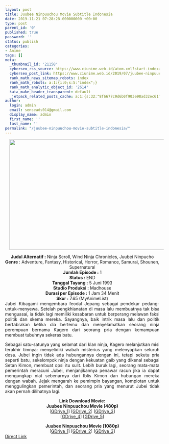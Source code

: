 ```yaml
---
layout: post
title: Juubee Ninpuuchou Movie Subtitle Indonesia
date: 2019-11-21 07:28:28.000000000 +00:00
type: post
parent_id: '0'
published: true
password: ''
status: publish
categories:
- Anime
tags: []
meta:
  _thumbnail_id: '21158'
  cyberseo_rss_source: https://www.ciunime.web.id/atom.xml?start-index=1651&max-results=150
  cyberseo_post_link: https://www.ciunime.web.id/2019/07/juubee-ninpuuchou-movie-subtitle.html
  rank_math_news_sitemap_robots: index
  rank_math_robots: a:1:{i:0;s:5:"index";}
  rank_math_analytic_object_id: '2614'
  kata_make_header_transparent: default
  _jetpack_related_posts_cache: a:1:{s:32:"8f6677c9d6b0f903e98ad32ec61f8deb";a:2:{s:7:"expires";i:1655920536;s:7:"payload";a:0:{}}}
author:
  login: admin
  email: senseads014@gmail.com
  display_name: admin
  first_name: ''
  last_name: ''
permalink: "/juubee-ninpuuchou-movie-subtitle-indonesia/"
---
```

<div class="separator" style="clear: both; text-align: center;"><a href="https://1.bp.blogspot.com/-GWS9NFd4xAg/XR9HJYCtaCI/AAAAAAAAbAs/5OvJyPaV7pI6bishlb8Q5z7qAuvSBt0QgCLcBGAs/s1600/Juubee%2BNinpuuchou%2BMovie.jpg" imageanchor="1" style="margin-left: 1em; margin-right: 1em;"><img border="0" data-original-height="720" data-original-width="1280" height="360" src="{{ site.baseurl }}/assets/2019/11/Juubee%2BNinpuuchou%2BMovie.jpg" width="640" /></a></div>
<p>
<div style="text-align: center;"><b>Judul</b><b><b> Alternatif</b> :</b> Ninja Scroll, Wind Ninja Chronicles, Juubei Ninpucho</div>
<div style="text-align: center;"><b><b>Genre :</b></b> Adventure, Fantasy, Historical, Horror, Romance, Samurai, Shounen, Supernatural</div>
<div style="text-align: center;"><b>Jumlah Episode :</b> 1<br /><b>Status :&nbsp;</b>END<br /><b>Tanggal Tayang :</b> 5 Juni 1993<br /><b>Studio Produksi :</b> Madhouse<br /><b>Durasi per Episode :</b> 1 Jam 34 Menit</div>
<div style="text-align: center;"><b>Skor :</b> 7.65 (MyAnimeList)</div>
<div style="text-align: center;"></div>
<div style="text-align: justify;">Jubei Kibagami mengembara feodal Jepang sebagai pendekar pedang-untuk-menyewa. Setelah pengkhianatan di masa lalu membuatnya tak bisa menguasai, ia tidak lagi memiliki kesabaran untuk berperang melawan faksi politik dan skema mereka. Sayangnya, baik intrik masa lalu dan politik bertabrakan ketika dia bertemu dan menyelamatkan seorang ninja perempuan bernama Kagero dari seorang pria dengan kemampuan membuat tubuhnya sekeras batu.</p>
<p>Sebagai satu-satunya yang selamat dari klan ninja, Kagero melanjutkan misi terakhir timnya: menyelidiki wabah misterius yang melenyapkan seluruh desa. Jubei ingin tidak ada hubungannya dengan ini, tetapi sekutu pria seperti batu, sekelompok ninja dengan kekuatan gaib yang dikenal sebagai Setan Kimon, membuat opsi itu sulit. Lebih buruk lagi, seorang mata-mata pemerintah meracuni Jubei, menjanjikannya penawar racun jika ia dapat mengungkap niat sebenarnya dari Iblis Kimon dan hubungan mereka dengan wabah. Jejak mengarah ke pemimpin bayangan, komplotan untuk menggulingkan pemerintah, dan seorang pria yang menurut Jubei tidak akan pernah dilihatnya lagi.</p></div>
<div style="text-align: justify;"></div>
<div style="text-align: justify;"></div>
<div style="text-align: center;"><b>Link Download Movie:</b></div>
<div style="text-align: center;"><b>Juubee Ninpuuchou Movie (480p)</b></div>
<div style="text-align: center;">[<a href="https://drive.google.com/uc?id=1heLvxWkeGdMcWDjpFAhggco3WDVvOTJj" target="_blank" rel="noopener">GDrive_1</a>] [<a href="https://drive.google.com/uc?id=1Wu3puNTVdgo5VFrDH0DUpMdtRFEO-k1S" target="_blank" rel="noopener">GDrive_2</a>] [<a href="https://drive.google.com/uc?id=16D_GjfaEQvMSChFAXPEAOLyCkRETYT2k" target="_blank" rel="noopener">GDrive_3</a>]<br />[<a href="https://drive.google.com/uc?id=1mgdeveMZxwlQpdCY_TK5THU4IZWfARR0" target="_blank" rel="noopener">GDrive_4</a>] [<a href="https://drive.google.com/uc?id=188plR3UK1dVJw3iNfi_sjplBSZrS_nzJ" target="_blank" rel="noopener">GDrive_5</a>]</p>
<div style="text-align: center;"><b>Juubee Ninpuuchou Movie (1080p)</b></div>
<div style="text-align: center;">[<a href="https://drive.google.com/uc?id=1F_P9jd84HZRl5pZ7bB4yy6KNj4KOW7lL" target="_blank" rel="noopener">GDrive_1</a>] [<a href="https://drive.google.com/uc?id=1i1rA4o7PY176BW3z39LN_sGrkefQVScC" target="_blank" rel="noopener">GDrive_2</a>] [<a href="https://drive.google.com/uc?id=13SCpL8vPwvMvKcI85lSJueunQGC6PvNI" target="_blank" rel="noopener">GDrive_3</a>]</div>
</div>
<link rel="stylesheet" href="https://cdnjs.cloudflare.com/ajax/libs/font-awesome/4.7.0/css/font-awesome.min.css" />
<div class="divbtn"> <a href="https://handymansurrender.com/fihup8buzv?key=94550f7ce39444073321dde3b8782f97" class="btn"><i class="fa fa-download"></i> Direct Link</a> </div>
